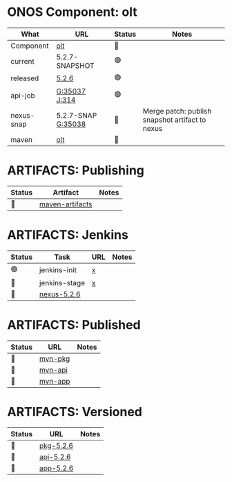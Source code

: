 ONOS Component: olt
===================

| What | URL                    | Status | Notes |
| ---- | ---------------------- | ------ | ----- |
| Component  | [olt](https://gerrit.opencord.org/plugins/gitiles/olt) | :hammer: | |
| current    | 5.2.7-SNAPSHOT | :green_circle: | |
| released   | [5.2.6](https://mvnrepository.com/artifact/org.opencord/olt) | :green_circle: | |
| api-job    | [G:35037](https://gerrit.opencord.org/c/olt/+/35037) <br> [J:314](https://jenkins.opencord.org/job/onos-app-release/314/console) | :green_circle: | |
| nexus-snap | 5.2.7-SNAP [G:35038](https://gerrit.opencord.org/c/olt/+/35038) | :hammer: | Merge patch: publish snapshot artifact to nexus |
| maven      | [olt](https://mvnrepository.com/artifact/org.opencord/olt) | :hammer: | | Release staged on nexus, publishing to mvc |

ARTIFACTS: Publishing
=====================

| Status         | Artifact         | Notes |
| ------         | ---------------- | ----- |
| :hammer:       | [maven-artifacts](maven-artifacts.md) | |

ARTIFACTS: Jenkins
==================

| Status | Task | URL | Notes |
| ------ | ---- | --- | ----- |
| :green_circle: | jenkins-init  | [x](https://jenkins.opencord.org/job/onos-app-release)  | |
| :hammer: | jenkins-stage | [x](https://jenkins.opencord.org/job/maven-publish_olt)       | |
| :hammer: | [nexus-5.2.6](https://jenkins.opencord.org/job/maven-publish_olt/183/console) | |

ARTIFACTS: Published
====================

| Status | URL | Notes |    
| ------ | --- | ----- |
| :hammer: | [mvn-pkg](https://mvnrepository.com/artifact/org.opencord/olt)     | |
| :hammer: | [mvn-api](https://mvnrepository.com/artifact/org.opencord/olt-api) | |
| :hammer: | [mvn-app](https://mvnrepository.com/artifact/org.opencord/olt-app) | |

ARTIFACTS: Versioned
====================
        
| Status   | URL | Notes |
| -------- | --- | ----- |
| :hammer: | [pkg-5.2.6](https://mvnrepository.com/artifact/org.opencord/olt/5.2.6)     | |
| :hammer: | [api-5.2.6](https://mvnrepository.com/artifact/org.opencord/olt-api/5.2.6) | |
| :hammer: | [app-5.2.6](https://mvnrepository.com/artifact/org.opencord/olt-app/5.2.6) | |
